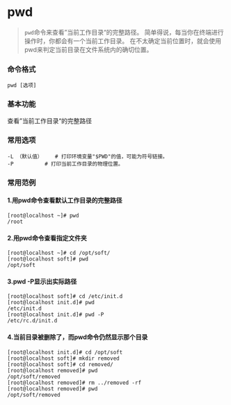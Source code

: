pwd
===

> `pwd`命令来查看”当前工作目录“的完整路径。 简单得说，每当你在终端进行操作时，你都会有一个当前工作目录。 在不太确定当前位置时，就会使用pwd来判定当前目录在文件系统内的确切位置。

### 命令格式

```shell
pwd [选项]
```

### 基本功能

查看”当前工作目录“的完整路径

### 常用选项

```shell
-L （默认值）	# 打印环境变量"$PWD"的值，可能为符号链接。
-P 			# 打印当前工作目录的物理位置。
```

### 常用范例

#### 1.用pwd命令查看默认工作目录的完整路径
```shell
[root@localhost ~]# pwd
/root
```

#### 2.用pwd命令查看指定文件夹
```shell
[root@localhost ~]# cd /opt/soft/
[root@localhost soft]# pwd
/opt/soft
```

#### 3.pwd -P显示出实际路径
```shell
[root@localhost soft]# cd /etc/init.d
[root@localhost init.d]# pwd
/etc/init.d
[root@localhost init.d]# pwd -P
/etc/rc.d/init.d
```

#### 4.当前目录被删除了，而pwd命令仍然显示那个目录
```shell
[root@localhost init.d]# cd /opt/soft
[root@localhost soft]# mkdir removed
[root@localhost soft]# cd removed/
[root@localhost removed]# pwd
/opt/soft/removed
[root@localhost removed]# rm ../removed -rf
[root@localhost removed]# pwd
/opt/soft/removed
```